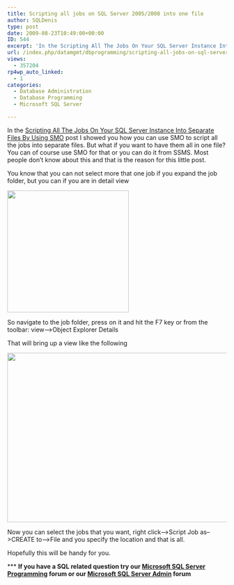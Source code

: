 ```yaml
---
title: Scripting all jobs on SQL Server 2005/2008 into one file
author: SQLDenis
type: post
date: 2009-08-23T10:49:00+00:00
ID: 544
excerpt: 'In the Scripting All The Jobs On Your SQL Server Instance Into Separate Files By Using SMO post I showed you how you can use SMO to script all the jobs into separate files. But what if you want to have them all in one file? You can of course use SMO for&hellip;'
url: /index.php/datamgmt/dbprogramming/scripting-all-jobs-on-sql-server-2005-20/
views:
  - 357204
rp4wp_auto_linked:
  - 1
categories:
  - Database Administration
  - Database Programming
  - Microsoft SQL Server

---
```

In the [Scripting All The Jobs On Your SQL Server Instance Into Separate Files By Using SMO][1] post I showed you how you can use SMO to script all the jobs into separate files. But what if you want to have them all in one file? You can of course use SMO for that or you can do it from SSMS. Most people don&#8217;t know about this and that is the reason for this little post.

You know that you can not select more that one job if you expand the job folder, but you can if you are in detail view

<div class="image_block">
  <a href="/wp-content/uploads/blogs/DataMgmt/Denis/ADvent/SCriptOut4.png?mtime=1357605366"><img alt="" src="/wp-content/uploads/blogs/DataMgmt/Denis/ADvent/SCriptOut4.png?mtime=1357605366" width="279" height="280" /></a>
</div>

So navigate to the job folder, press on it and hit the F7 key or from the toolbar: view&#8211;>Object Explorer Details

That will bring up a view like the following

<div class="image_block">
  <a href="/wp-content/uploads/blogs/DataMgmt/Denis/ADvent/SCriptOut5.png?mtime=1357605388"><img alt="" src="/wp-content/uploads/blogs/DataMgmt/Denis/ADvent/SCriptOut5.png?mtime=1357605388" width="616" height="389" /></a>
</div>

Now you can select the jobs that you want, right click&#8211;>Script Job as&#8211;>CREATE to&#8211;>File and you specify the location and that is all.

Hopefully this will be handy for you.



\*** **If you have a SQL related question try our [Microsoft SQL Server Programming][2] forum or our [Microsoft SQL Server Admin][3] forum**<ins></ins>

 [1]: /index.php/DataMgmt/DBAdmin/scripting-all-the-jobs-on-your-sql-serve
 [2]: http://forum.ltd.local/viewforum.php?f=17
 [3]: http://forum.ltd.local/viewforum.php?f=22